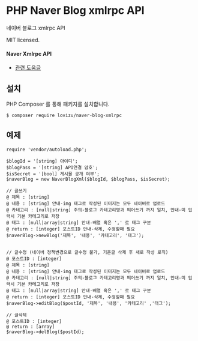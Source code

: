 # PHP Naver Blog xmlrpc API #

네이버 블로그 xmlrpc API

MIT licensed.

#### Naver Xmlrpc API ####

- [관련 도움글](https://help.naver.com/support/contents/contents.nhn?serviceNo=520&categoryNo=1812)

## 설치 ##

PHP Composer 를 통해 패키지를 설치합니다.

`$ composer require lovizu/naver-blog-xmlrpc`

## 예제 ##

```
require 'vendor/autoload.php';

$blogId = '[string] 아이디';
$blogPass = '[string] API연결 암호';
$isSecret = '[bool] 게시물 공개 여부';
$naverBlog = new NaverBlogXml($blogId, $blogPass, $isSecret);

// 글쓰기
@ 제목 : [string]
@ 내용 : [string] 안내-img 태그로 작성된 이미지는 모두 네이버로 업로드
@ 카테고리 : [null|string] 주의-블로그 카테고리명과 띄어쓰기 까지 일치, 안내-미 입력시 기본 카테고리로 저장
@ 태그 : [null|array|string] 안내-배열 혹은 ',' 로 태그 구분
@ return : [integer] 포스트ID 안내-삭제, 수정할때 필요
$naverBlog->newBlog('제목', '내용', '카테고리', '태그');


// 글수정 (네이버 정책변경으로 글수정 불가, 기존글 삭제 후 새로 작성 로직)
@ 포스트ID : [integer]
@ 제목 : [string]
@ 내용 : [string] 안내-img 태그로 작성된 이미지는 모두 네이버로 업로드
@ 카테고리 : [null|string] 주의-블로그 카테고리명과 띄어쓰기 까지 일치, 안내-미 입력시 기본 카테고리로 저장
@ 태그 : [null|array|string] 안내-배열 혹은 ',' 로 태그 구분
@ return : [integer] 포스트ID 안내-삭제, 수정할때 필요
$naverBlog->editBlog($postId, '제목', '내용', '카테고리' ,'태그');

// 글삭제
@ 포스트ID : [integer]
@ return : [array]
$naverBlog->delBlog($postId);
```